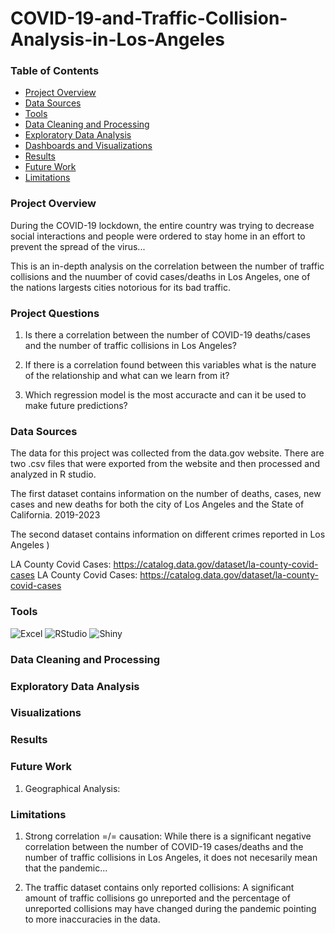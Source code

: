 # COVID-19-and-Traffic-Collision-Analysis-in-Los-Angeles

### Table of Contents

  - [Project Overview](#project-overview)
  - [Data Sources](#Data-Sources)
  - [Tools](#Tools)
  - [Data Cleaning and Processing](#Data-Cleaning-and-Processing)
  - [Exploratory Data Analysis](#Exploratory-Data-Analysis)
  - [Dashboards and Visualizations](#Dashboards-and-Visualizations)
  - [Results](#Results)
  - [Future Work](#Future-Work)
  - [Limitations](#Limitations)

### Project Overview

During the COVID-19 lockdown, the entire country was trying to decrease social interactions and people were ordered to stay home in an effort to prevent the spread of the virus...

This is an in-depth analysis on the correlation between the number of traffic collisions and the nuumber of covid cases/deaths in Los Angeles, one of the nations largests cities notorious for its bad traffic.

### Project Questions

1. Is there a correlation between the number of COVID-19 deaths/cases and the number of traffic collisions in Los Angeles?
  
2. If there is a correlation found between this variables what is the nature of the relationship and what can we learn from it?

3. Which regression model is the most accuracte and can it be used to make future predictions?

### Data Sources

The data for this project was collected from the data.gov website. There are two .csv files that were exported from the website and then processed and analyzed in R studio.

The first dataset contains information on the number of deaths, cases, new cases and new deaths for both the city of Los Angeles and the State of California.
2019-2023



The second dataset contains information on different crimes reported in Los Angeles
)

LA County Covid Cases: https://catalog.data.gov/dataset/la-county-covid-cases 
LA County Covid Cases: https://catalog.data.gov/dataset/la-county-covid-cases

### Tools

![Excel](https://img.shields.io/badge/Microsoft_Excel-217346?style=for-the-badge&logo=microsoft-excel&logoColor=white)
![RStudio](https://img.shields.io/badge/RStudio-75AADB?style=for-the-badge&logo=rstudio&logoColor=white)
![Shiny](https://img.shields.io/badge/Shiny-R%20Framework-006cab?style=for-the-badge&logo=r&logoColor=white)

  
### Data Cleaning and Processing



### Exploratory Data Analysis



### Visualizations




### Results



### Future Work

1. Geographical Analysis:

### Limitations

1. Strong correlation =/= causation: While there is a significant negative correlation between the number of COVID-19 cases/deaths and the number of traffic collisions in Los Angeles, it does not necesarily mean that the pandemic...
   
2. The traffic dataset contains only reported collisions: A significant amount of traffic collisions go unreported and the percentage of unreported collisions may have changed during the pandemic pointing to more inaccuracies in the data.
